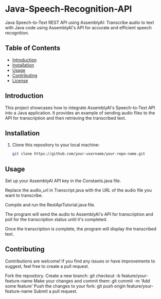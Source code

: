 # Java-Speech-Recognition-API
Java Speech-to-Text REST API using AssemblyAI: Transcribe audio to text with Java code using AssemblyAI's API for accurate and efficient speech recognition.

## Table of Contents
- [Introduction](#introduction)
- [Installation](#installation)
- [Usage](#usage)
- [Contributing](#contributing)
- [License](#license)

## Introduction

This project showcases how to integrate AssemblyAI's Speech-to-Text API into a Java application. It provides an example of sending audio files to the API for transcription and then retrieving the transcribed text.

## Installation

1. Clone this repository to your local machine:

   ```bash
   git clone https://github.com/your-username/your-repo-name.git


## Usage

  Set up your AssemblyAI API key in the Constants.java file.
  
  Replace the audio_url in Transcript.java with the URL of the audio file you want to transcribe.
  
  Compile and run the RestApiTutorial.java file.
  
  The program will send the audio to AssemblyAI's API for transcription and poll for the transcription status until it's completed.
  
  Once the transcription is complete, the program will display the transcribed text.


## Contributing

  Contributions are welcome! If you find any issues or have improvements to suggest, feel free to create a pull request.

  Fork the repository.
  Create a new branch: git checkout -b feature/your-feature-name
  Make your changes and commit them: git commit -m 'Add some feature'
  Push the changes to your fork: git push origin feature/your-feature-name
  Submit a pull request.
